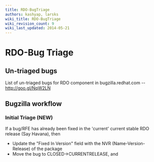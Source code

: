 ```yaml
---
title: RDO-BugTriage
authors: kashyap, larsks
wiki_title: RDO-BugTriage
wiki_revision_count: 9
wiki_last_updated: 2014-05-21
---
```


# RDO-Bug Triage

## Un-triaged bugs

List of un-triaged bugs for RDO component in bugzilla.redhat.com -- <http://goo.gl/NqW2LN>

## Bugzilla workflow

### Initial Triage (NEW)

If a bug/RFE has already been fixed in the 'current' current stable RDO release (Say Havana), then

*   Update the "Fixed In Version" field with the NVR (Name-Version-Release) of the package
*   Move the bug to CLOSED->CURRENTRELEASE, and
